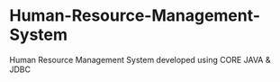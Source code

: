# Human-Resource-Management-System
Human Resource Management System developed using CORE JAVA &amp; JDBC
